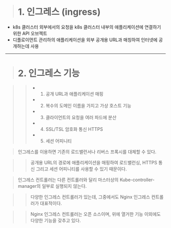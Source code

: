 
> # 1. 인그레스 (ingress)
+ k8s 클러스터 외부에서의 요청을 k8s 클러스터 내부의 애플리케이션에 연결하기 위한 API 오브젝트
+ 디플로이먼트 관리하의 애플리케이션을 외부 공개용 URL과 매칭하여 인터넷에 공개하는데 사용

----

> # 2. 인그레스 기능 

>   > + 1) 공개 URL과 애플리케이션 매핑
>   > + 2) 복수의 도메인 이름을 가지고 가상 호스트 기능
>   > + 3) 클라이언트의 요청을 여러 파드에 분산
>   > + 4) SSL/TSL 암호화 통신 HTTPS
>   > + 5) 세션 어피니티


> 인그레스를 이용하면 기존의 로드밸런서나 리버스 프록시를 대체할 수 있다.

>   > 공개용 URL의 경로에 애플리케이션을 매핑하여 로드밸런싱, HTTPS 통신 그리고 세션 어피니티를 사용할 수 있기 때문이다.

> 인그레스 컨트롤러는 다른 컨트롤러와 달리 마스터상의 Kube-controller-manager의 일부로 실행되지 않는다.

>   > 다양한 인그레스 컨트롤러가 있는데, 그중에서도 Nginx 인그레스 컨트롤러가 대표적이다.

>   > Nginx 인그레스 컨트롤러는 오픈 소스이며, 위에 열거한 기능 이외에도 다양한 기능을 갖추고 있다.

